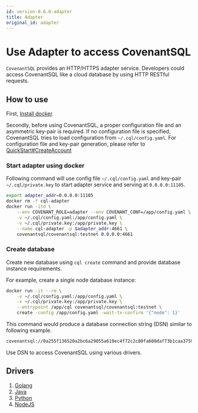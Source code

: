 ```yaml
---
id: version-0.6.0-adapter
title: Adapter
original_id: adapter
---
```


# Use Adapter to access CovenantSQL

`CovenantSQL` provides an HTTP/HTTPS adapter service. Developers could access CovenantSQL like a cloud database by using HTTP RESTful requests. 

## How to use

First, [Install docker](https://docs.docker.com/install/).

Secondly, before using CovenantSQL, a proper configuration file and an asymmetric key-pair is required. If no configuration file is specified, CovenantSQL tries to load configuration from `~/.cql/config.yaml`. For configuration file and key-pair generation, please refer to [QuickStart#CreateAccount](./quickstart#CreateAccount)

### Start adapter using docker

Following command will use config file `~/.cql/config.yaml` and key-pair `~/.cql/private.key` to start adapter service and serving at `0.0.0.0:11105`.

```bash
export adapter_addr=0.0.0.0:11105
docker rm -f cql-adapter
docker run -itd \
	--env COVENANT_ROLE=adapter --env COVENANT_CONF=/app/config.yaml \
	-v ~/.cql/config.yaml:/app/config.yaml \
	-v ~/.cql/private.key:/app/private.key \
	--name cql-adapter -p $adapter_addr:4661 \
	covenantsql/covenantsql:testnet 0.0.0.0:4661
```

### Create database

Create new database using `cql create` command and provide database instance requirements.

For example, create a single node database instance:

```bash
docker run -it --rm \
	-v ~/.cql/config.yaml:/app/config.yaml \
	-v ~/.cql/private.key:/app/private.key \
	--entrypoint /app/cql covenantsql/covenantsql:testnet \
	create -config /app/config.yaml -wait-tx-confirm '{"node": 1}'
```

This command would produce a database connection string (DSN) similar to following example. 

```bash
covenantsql://0a255f136520a2bc6a29055a619ec4f72c2c80fa600daf73b1caa375946ea0e4
```

Use DSN to access CovenantSQL using various drivers.  

## Drivers

1. [Golang](./driver_golang)
2. [Java](./driver_java)
3. [Python](./driver_python)
4. [NodeJS](./driver_js)